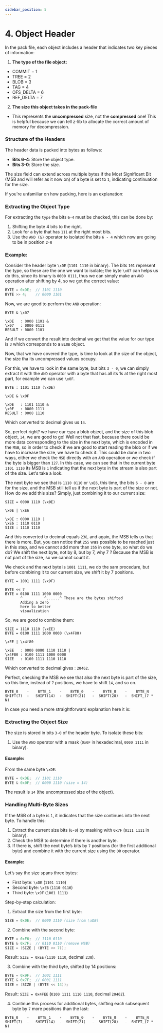 ```yaml
---
sidebar_position: 5
---
```


# 4. Object Header

<div class="justified-text">

In the pack file, each object includes a header that indicates two key pieces of information:

1. **The type of the file object:**
* COMMIT = 1
* TREE = 2
* BLOB = 3
* TAG = 4
* OFS_DELTA = 6
* REF_DELTA = 7

2. **The size this object takes in the pack-file**
* This represents the **uncompressed** size, not the **compressed** one! This is helpful because we can tell z-lib to allocate the correct amount of memory for
decompression.

### Structure of the Headers

The header data is packed into bytes as follows:
- **Bits 6-4**: Store the object type.
- **Bits 3-0**: Store the size.

The size field can extend across multiple bytes if the Most Significant Bit (MSB and
will refer as it now on) of a byte is set to `1`, indicating continuation for the size.

If you're unfamiliar on how packing, here is an explanation:

### Extracting the Object Type

For extracting the `type` the bits `6-4` must be checked, this can be done by:

1. Shifting the byte 4 bits to the right.
2. Look for a byte that has `111` at the right most bits.
3. Use the `AND (&)` operator to isolated the bits `6 - 4` which now are going to be in position `2-0`


### Example:

Consider the header byte `\xDE` (`1101 1110` in binary). The bits `101` represent the type, so these are the one we want to isolate; the byte `\x07` can helps us do this,
since its binary is `0000 0111`, thus we can simply make an `AND` operation after shifting by 4, so we get the correct value:

```cpp
BYTE = 0xDE;  // 1101 1110
BYTE >> 4;    // 0000 1101
```

Now, we are good to perform the `AND` operation:

```
BYTE & \x07

\xDE   : 0000 1101 &
\x07   : 0000 0111
RESULT : 0000 1101
```

And if we convert the result into decimal we get that the value for our type is `3` which corresponds to a `BLOB` object.

Now, that we have covered the type, is time to look at the size of the object, the size tha its uncompressed values occupy.

For this, we have to look in the same byte, but bits `3 - 0`, we can simply extract it with the `AND` operator with a byte that has all its 1s at the right most part, for example we can use `\x0F`.

```
BYTE : 1101 1110 (\xDE)

\xDE & \x0F

\xDE   : 1101 1110 &
\x0F   : 0000 1111
RESULT : 0000 1110
```

Which converted to decimal gives us `14`.

So, perfect right? we have our `type` a blob object, and the size of this blob object, `14`, we are good to go! Well not
that fast, because there could be more data corresponding to the size in the next byte, which is encoded in the `MSB`, so
in order to check if we are good to start reading the blob or if we have to increase the size, we have to check it. This
could be done in two ways, either we check the `MSB` directly with an `AND` operation or we check if the byte is bigger
than `127`. In this case, we can see that in the current byte `1101 1110` its MSB is `1` indicating that the next byte in
the stream is also part of the size. Let's take a look.

The next byte we see that is `1110 0110` or `\xE6`, this time, the bits `6 - 0` are for the size, and the MSB still tell
us if the next byte is part of the size or not. How do we add this size? Simply, just combining it to our current size:

```
SIZE = 0000 1110 (\x0E)

\x0E | \xE6

\x0E : 0000 1110 |
\xE6 : 1110 0110
SIZE : 1110 1110
```

And this converted to decimal equals `238`, and again, the MSB tells us that there is more. But, you can notice that
`255` was possible to be reached just in this step, and we cannot add more than `255` in one byte, so what do we do? We
shift the next byte, not by 8, but by 7, why 7 ? Because the MSB is not part of the size, so we cannot count it.

We check and the next byte is `1001 1111`, we do the sam procedure, but before combining it to our current size, we shift
it by 7 positions.

```
BYTE = 1001 1111 (\x9F)

BYTE << 7
BYTE = 0100 1111 1000 0000
       ^          ^......^ These are the bytes shifted
       Adding a zero
       here to better
       visualization
```

So, we are good to combine them:

```
SIZE = 1110 1110 (\xEE)
BYTE = 0100 1111 1000 0000 (\x4F80)

\xEE | \x4f80

\xEE   : 0000 0000 1110 1110 |
\x4F80 : 0100 1111 1000 0000
SIZE   : 0100 1111 1110 1110
```

Which converted to decimal gives : `20462`.

Perfect, checking the MSB we see that also the next byte is part of the size, so this time, instead of `7` positions, we
have to shift `14`, and so on.

```
BYTE_0    -    BYTE_1    -    BYTE_0    -    BYTE_0    -    BYTE_N
SHIFT(7)  -   SHIFT(14)  -  SHIFT(21)   -  SHIFT(28)   -  SHIFT_(7 * N)
```

In case you need a more straightforward explanation here it is:

### Extracting the Object Size

The size is stored in bits `3-0` of the header byte. To isolate these bits:
1. Use the `AND` operator with a mask (`0x0F` in hexadecimal, `0000 1111` in binary).

#### Example:

From the same byte `\xDE`:

```cpp
BYTE = 0xDE;  // 1101 1110
BYTE & 0x0F;  // 0000 1110 (size = 14)
```

The result is `14` (the uncompressed size of the object).

### Handling Multi-Byte Sizes

If the MSB of a byte is `1`, it indicates that the size continues into the next byte. To handle this:
1. Extract the current size bits (`6-0`) by masking with `0x7F` (`0111 1111` in binary).
2. Check the MSB to determine if there is another byte.
3. If there is, shift the next byte’s bits by `7` positions (for the first additional byte) and combine it with the current size using the `OR` operator.

#### Example:

Let’s say the size spans three bytes:
- First byte: `\xDE` (`1101 1110`)
- Second byte: `\xE6` (`1110 0110`)
- Third byte: `\x9F` (`1001 1111`)

Step-by-step calculation:

1. Extract the size from the first byte:

```cpp
SIZE = 0x0E;  // 0000 1110 (size from \xDE)
```

2. Combine with the second byte:

```cpp
BYTE = 0xE6;  // 1110 0110
BYTE & 0x7F;  // 0110 0110 (remove MSB)
SIZE = (SIZE | (BYTE << 7));
```

Result: `SIZE = 0xEE` (`1110 1110`, decimal `238`).

3. Combine with the third byte, shifted by 14 positions:

```cpp
BYTE = 0x9F;  // 1001 1111
BYTE & 0x7F;  // 0001 1111
SIZE = (SIZE | (BYTE << 14));
```

Result: `SIZE = 0x4FEE` (`0100 1111 1110 1110`, decimal `20462`).

4. Continue this process for additional bytes, shifting each subsequent byte by `7` more positions than the last:

```
BYTE_0    -    BYTE_1    -    BYTE_0    -    BYTE_0    -    BYTE_N
SHIFT(7)  -   SHIFT(14)  -  SHIFT(21)   -  SHIFT(28)   -  SHIFT_(7 * N)
```

</div>
